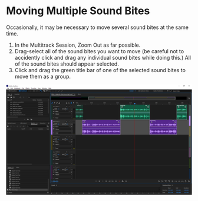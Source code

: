 # Moving Multiple Sound Bites

Occasionally, it may be necessary to move several sound bites at the same time.

1. In the Multitrack Session, Zoom Out as far possible.
2. Drag-select all of the sound bites you want to move \(be careful not to accidently click and drag any individual sound bites while doing this.\) All of the sound bites should appear selected.
3. Click and drag the green title bar of one of the selected sound bites to move them as a group.

![Moving multiple sound bites in the Multitrack Editor.](../.gitbook/assets/moving-multiple-sound-bites.png)

